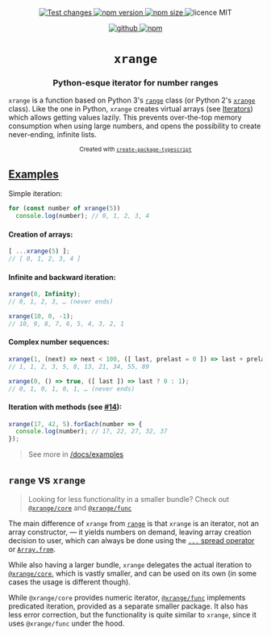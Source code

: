 <p align="center">
  <a href="https://github.com/parzh/xrange/actions?query=workflow%3A%22Test+changes%22">
    <img alt="Test changes" src="https://github.com/parzh/xrange/workflows/Test%20changes/badge.svg" />
  </a>

  <a href="https://www.npmjs.com/package/xrange">
    <img alt="npm version" src="https://badge.fury.io/js/xrange.svg" />
  </a>

  <a href="https://www.npmjs.com/package/xrange">
    <img alt="npm size" src="https://img.shields.io/bundlephobia/min/xrange" />
  </a>

  <img alt="licence MIT" src="https://img.shields.io/npm/l/xrange" />
</p>

<p align="center">
  <a href="https://github.com/parzh/xrange">
    <img alt="github" src="https://img.shields.io/badge/GitHub-repository-444D56" />
  </a>

  <a href="https://www.npmjs.com/package/xrange">
    <img alt="npm" src="https://img.shields.io/badge/npm-package-cb3837" />
  </a>
</p>

<h1 align="center"><code>xrange</code></h1>
<h3 align="center">Python-esque iterator for number ranges</h3>

`xrange` is a function based on Python 3's [`range`](https://docs.python.org/3/library/stdtypes.html?highlight=range#ranges) class (or Python 2's [`xrange`](https://docs.python.org/2.7/library/functions.html#xrange) class). Like the one in Python, `xrange` creates virtual arrays (see [Iterators](https://developer.mozilla.org/en-US/docs/Web/JavaScript/Reference/Iteration_protocols)) which allows getting values lazily. This prevents over-the-top memory consumption when using large numbers, and opens the possibility to create never-ending, infinite lists.

<p align="center">
  <sub>
    Created with <a href="https://npmjs.org/package/create-package-typescript"><code>create-package-typescript</code></a>
  </sub>
</p>

## [Examples](https://github.com/parzh/xrange/tree/master/docs/examples)

Simple iteration:

```ts
for (const number of xrange(5))
  console.log(number); // 0, 1, 2, 3, 4
```

#### Creation of arrays:

```ts
[ ...xrange(5) ];
// [ 0, 1, 2, 3, 4 ]
```

#### Infinite and backward iteration:

```ts
xrange(0, Infinity);
// 0, 1, 2, 3, … (never ends)
```

```ts
xrange(10, 0, -1);
// 10, 9, 8, 7, 6, 5, 4, 3, 2, 1
```

#### Complex number sequences:

```ts
xrange(1, (next) => next < 100, ([ last, prelast = 0 ]) => last + prelast);
// 1, 1, 2, 3, 5, 8, 13, 21, 34, 55, 89
```

```ts
xrange(0, () => true, ([ last ]) => last ? 0 : 1);
// 0, 1, 0, 1, 0, 1, … (never ends)
```

#### Iteration with methods (see [#14](https://github.com/parzh/xrange/issues/14)):

```ts
xrange(17, 42, 5).forEach(number => {
  console.log(number); // 17, 22, 27, 32, 37
});
```

> See more in [/docs/examples](https://github.com/parzh/xrange/tree/master/docs/examples)

## `range` vs `xrange`

> Looking for less functionality in a smaller bundle? Check out [`@xrange/core`](https://npmjs.org/package/@xrange/core) and [`@xrange/func`](https://npmjs.org/package/@xrange/func)

The main difference of `xrange` from [`range`](https://npmjs.org/package/range) is that `xrange` is an iterator, not an array constructor, &mdash; it yields numbers on demand, leaving array creation decision to user, which can always be done using the [`...` spread operator](https://developer.mozilla.org/en-US/docs/Web/JavaScript/Reference/Operators/Spread_syntax) or [`Array.from`](https://developer.mozilla.org/en-US/docs/Web/JavaScript/Reference/Global_Objects/Array/from).

While also having a larger bundle, `xrange` delegates the actual iteration to [`@xrange/core`](https://npmjs.org/package/@xrange/core), which is vastly smaller, and can be used on its own (in some cases the usage is different though).

While `@xrange/core` provides numeric iterator, [`@xrange/func`](https://npmjs.org/package/@xrange/func) implements predicated iteration, provided as a separate smaller package. It also has less error correction, but the functionality is quite similar to `xrange`, since it uses `@xrange/func` under the hood.
